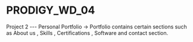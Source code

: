 # PRODIGY_WD_04
Project 2 --- Personal Portfolio -> Portfolio contains certain sections such as About us , Skills , Certifications , Software and contact section.
